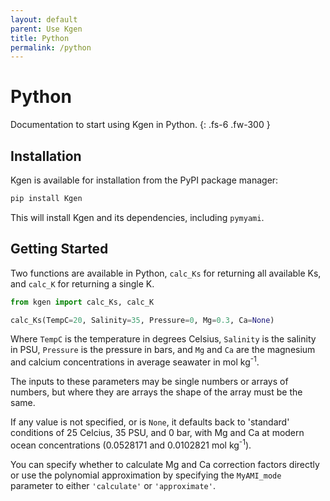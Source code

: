 ```yaml
---
layout: default
parent: Use Kgen
title: Python
permalink: /python
---
```


# Python

Documentation to start using Kgen in Python.
{: .fs-6 .fw-300 }


## Installation

Kgen is available for installation from the PyPI package manager:
```bash
pip install Kgen
```
This will install Kgen and its dependencies, including `pymyami`.

## Getting Started

Two functions are available in Python, `calc_Ks` for returning all available Ks, and `calc_K` for returning a single K.
 
```python
from kgen import calc_Ks, calc_K

calc_Ks(TempC=20, Salinity=35, Pressure=0, Mg=0.3, Ca=None)
```

Where `TempC` is the temperature in degrees Celsius, `Salinity` is the salinity in PSU, `Pressure` is the pressure in bars, and `Mg` and `Ca` are the magnesium and calcium concentrations in average seawater in mol kg<sup>-1</sup>.

The inputs to these parameters may be single numbers or arrays of numbers, but where they are arrays the shape of the array must be the same.

If any value is not specified, or is `None`, it defaults back to 'standard' conditions of 25 Celcius, 35 PSU, and 0 bar, with Mg and Ca at modern ocean concentrations (0.0528171 and 0.0102821 mol kg<sup>-1</sup>).

You can specify whether to calculate Mg and Ca correction factors directly or use the polynomial approximation by specifying the `MyAMI_mode` parameter to either `'calculate'` or `'approximate'`.